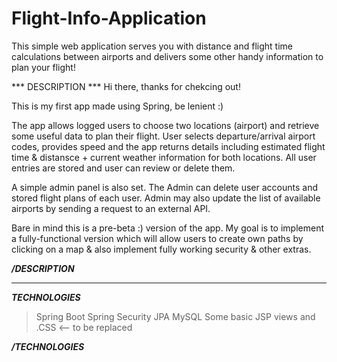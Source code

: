 # Flight-Info-Application
This simple web application serves you with distance and flight time calculations between airports and delivers some other handy information to plan your flight!


*** DESCRIPTION *** 
Hi there, thanks for chekcing out!

This is my first app made using Spring, be lenient :) 

The app allows logged users to choose two locations (airport) and retrieve some useful data to plan their flight. User selects departure/arrival airport
codes, provides speed and the app returns details including estimated flight time & distansce + current weather information for both locations. 
All user entries are stored and user can review or delete them.

A simple admin panel is also set. The Admin can delete user accounts and stored flight plans of each user. Admin may also update the list
of available airports by sending a request to an external API. 

Bare in mind this is a pre-beta :) version of the app. My goal is to implement a fully-functional version which will allow users to create own paths by
clicking on a map & also implement fully working security & other extras. 

***/DESCRIPTION*** 

----------------------------------------------------------

***TECHNOLOGIES***

>Spring Boot
>Spring Security
>JPA
>MySQL
>Some basic JSP views and .CSS <-- to be replaced

***/TECHNOLOGIES*** 
